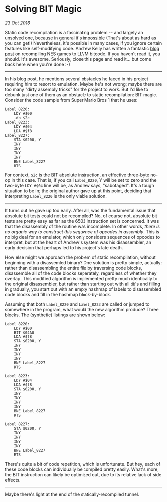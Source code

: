 Solving BIT Magic
==================
_23 Oct 2016_

Static code recompilation is a fascinating problem -- and largely an unsolved one, because in general it's [impossible](https://en.wikipedia.org/wiki/Halting_problem) (That's about as hard as you can get!) Nevertheless, it's possible in many cases, if you ignore certain features like self-modifying code. Andrew Kelly has written a fantastic [blog post](http://andrewkelley.me/post/jamulator.html) on recompiling NES games to LLVM bitcode. If you haven't read it, you should. It's awesome. Seriously, close this page and read it... but come back here when you're done :-)

---

In his blog post, he mentions several obstacles he faced in his project requiring him to resort to emulation. Maybe he's not wrong; maybe there are too many "dirty assembly tricks" for the project to work. But I'd like to debunk just one of them as an obstacle to static recompilation: BIT magic. Consider the code sample from Super Mario Bros 1 that he uses:

    Label_8220:
        LDY #$00
        .db $2c
    Label_8223:
        LDY #$04
        LDA #$f8
    Label_8227:
        STA $0200, Y
        INY
        INY
        INY
        INY
        BNE Label_8227
        RTS

For context, `$2c` is the BIT absolute instruction, an effective three-byte no-op in this case. That is, if you call `Label_8220`, Y will be set to zero and the two-byte `LDY #$04` line will be, as Andrew says, "sabotaged". It's a tough situation to be in; the original author gave up at this point, deciding that interpreting `Label_8220` is the only viable solution.

---

It turns out he gave up too early. After all, was the fundamental issue that absolute bit tests could not be recompiled? No, of course not, absolute bit tests are pretty easy as far as the 6502 instruction set is concerned. It was that the disassembly of the routine was incomplete. In other words, _there is no organic way to construct this sequence of opcodes in assembly_. This is no big deal for an emulator, which only considers sequences of opcodes to interpret, but at the heart of Andrew's system was his disassembler, an early decision that perhaps led to his project's late death. 

How else might we approach the problem of static recompilation, without beginning with a disassemled binary? One solution is pretty simple, actually: rather than disassembling the entire file by traversing code blocks, disassemble all of the code blocks seperately, regardless of whether they overlap. This modified algorithm is implemented pretty much identically to the original disassembler, but rather than starting out with all `db`'s and filling in gradually, you start out with an empty hashmap of labels to disassembled code blocks and fill in the hashmap block-by-block.

Assuming that both `Label_8220` and `Label_8223` are called or jumped to somewhere in the program, what would the new algorithm produce? Three blocks. The (synthetic) listings are shown below:


    Label_8220:
        LDY #$00
        BIT $04A0
        LDA #$f8
        STA $0200, Y
        INY
        INY
        INY
        INY
        BNE Label_8227
        RTS
     
    Label_8223:
        LDY #$04
        LDA #$f8
        STA $0200, Y
        INY
        INY
        INY
        INY
        BNE Label_8227
        RTS

    Label_8227:
        STA $0200, Y
        INY
        INY
        INY
        INY
        BNE Label_8227
        RTS


There's quite a bit of code repetition, which is unfortunate. But hey, each of these code blocks can individually be compiled pretty easily. What's more, the BIT instruction can likely be optimized out, due to its relative lack of side effects.

---

Maybe there's light at the end of the statically-recompiled tunnel.
